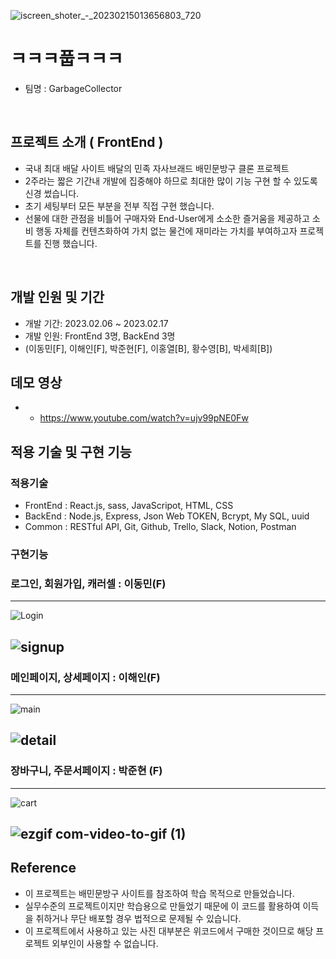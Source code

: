 ![iscreen_shoter_-_20230215013656803_720](https://user-images.githubusercontent.com/114500319/220086298-de11084d-c857-4db2-95d5-f42e85ca8581.jpg)

#  ㅋㅋㅋ풉ㅋㅋㅋ
- 팀명 : GarbageCollector

<br/>

## 프로젝트 소개 ( FrontEnd ) 

- 국내 최대 배달 사이트 배달의 민족 자사브래드 배민문방구 클론 프로젝트 
- 2주라는 짧은 기간내 개발에 집중해야 하므로 최대한 많이 기능 구현 할 수 있도록 신경 썼습니다. 
- 초기 세팅부터 모든 부분을 전부 직접 구현 했습니다. 
- 선물에 대한 관점을 비틀어 구매자와 End-User에게 소소한 즐거움을 제공하고 소비 행동 자체를 컨텐츠화하여 가치 없는 물건에 재미라는 가치를 부여하고자 프로젝트를 진행 했습니다. 
<br/>

## 개발 인원 및 기간 
- 개발 기간: 2023.02.06 ~ 2023.02.17
- 개발 인원: FrontEnd 3명, BackEnd 3명 
- (이동민[F], 이해인[F], 박준현[F], 이홍열[B], 황수영[B], 박세희[B])

## 데모 영상 
- * https://www.youtube.com/watch?v=ujv99pNE0Fw 

## 적용 기술 및 구현 기능 
### 적용기술
- FrontEnd : React.js, sass, JavaScripot, HTML, CSS
- BackEnd : Node.js, Express, Json Web TOKEN, Bcrypt, My SQL, uuid 
- Common : RESTful API, Git, Github, Trello, Slack, Notion, Postman

### 구현기능 

### 로그인, 회원가입, 캐러셀 : 이동민(F)
------------------------------------------------------------------------------------------------------------------
![Login](https://user-images.githubusercontent.com/114500319/220098577-4511046c-c863-4db5-92c9-f6557364d9ff.gif)

![signup](https://user-images.githubusercontent.com/114500319/220098696-6d3d77d6-2d64-4305-a855-f630516f12d3.gif)
------------------------------------------------------------------------------------------------------------------
### 메인페이지, 상세페이지 : 이해인(F)
------------------------------------------------------------------------------------------------------------------
![main](https://user-images.githubusercontent.com/114500319/220098727-f7bcc524-432e-49f9-b441-87888660fde8.gif)

![detail](https://user-images.githubusercontent.com/114500319/220099526-2cfd6f84-b6c9-4152-baa6-3c12754114ba.gif)
------------------------------------------------------------------------------------------------------------------
### 장바구니, 주문서페이지 : 박준현 (F)
------------------------------------------------------------------------------------------------------------------
![cart](https://user-images.githubusercontent.com/114500319/220099996-3a450f9d-8f85-48ea-bf8a-f9b4fc72fa46.gif)

![ezgif com-video-to-gif (1)](https://user-images.githubusercontent.com/114500319/220100608-5ec601cc-1e18-4b38-8f3f-2094ab7f4e82.gif)
------------------------------------------------------------------------------------------------------------------

## Reference
- 이 프로젝트는 배민문방구 사이트를 참조하여 학습 목적으로 만들었습니다. 
- 실무수준의 프로젝트이지만 학습용으로 만들었기 때문에 이 코드를 활용하여 이득을 취하거나 무단 배포할 경우 법적으로 문제될 수 있습니다. 
- 이 프로젝트에서 사용하고 있는 사진 대부분은 위코드에서 구매한 것이므로 해당 프로젝트 외부인이 사용할 수 없습니다. 




